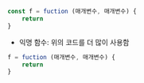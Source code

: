 ```javascript
const f = fuction (매개변수, 매개변수) {
    return
}
```
- 익명 함수:  위의 코드를 더 많이 사용함

```javascript
f = fuction (매개변수, 매개변수) {
    return
}
```

